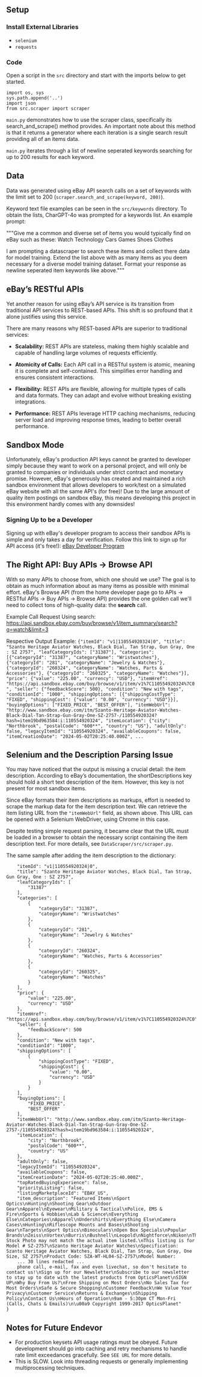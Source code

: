
## Setup

### Install External Libraries
- `selenium`
- `requests`

### Code

Open a script in the `src` directory and start with the imports below to get started. 

```
import os, sys
sys.path.append('..')
import json
from src.scraper import scraper
```

`main.py` demonstrates how to use the scraper class, specifically its search_and_scrape() method provides. An important note about this method is that it returns a generator where each iteration is a single search result providing all of an items data. 

`main.py` iterates through a list of newline seperated keywords searching for up to 200 results for each keyword.

## Data

Data was generated using eBay API search calls on a set of keywords with the limit set to 200 (`scraper.search_and_scrape(keyword, 200)`).

Keyword text file examples can be seen in the `src/keywords` directory. To obtain the lists, CharGPT-4o was prompted for a keywords list. An example prompt:

"""Give me a common and diverse set of items you would typically find on eBay such as these:
Watch
Technology
Cars
Games
Shoes
Clothes

I am prompting a datascraper to search these items and collect there data for model training. Extend the list above with as many items as you deem necessary for a diverse model training dataset. Format your response as newline seperated item keywords like above."""

## eBay’s RESTful APIs

Yet another reason for using eBay’s API service is its transition from traditional API services to REST-based APIs. This shift is so profound that it alone justifies using this service. 

There are many reasons why REST-based APIs are superior to traditional services:

- **Scalability:** REST APIs are stateless, making them highly scalable and capable of handling large volumes of requests efficiently.
   
- **Atomicity of Calls:** Each API call in a RESTful system is atomic, meaning it is complete and self-contained. This simplifies error handling and ensures consistent interactions.

- **Flexibility:** REST APIs are flexible, allowing for multiple types of calls and data formats. They can adapt and evolve without breaking existing integrations.

- **Performance:** REST APIs leverage HTTP caching mechanisms, reducing server load and improving response times, leading to better overall performance.

## Sandbox Mode
Unfortunately, eBay's production API keys cannot be granted to developer simply because they want to work on a personal project, and will only be granted to companies or individuals under strict contract and monetary promise. However, eBay's generously has created and maintained a rich sandbox environment that allows developers to work/test on a simulated eBay website with all the same API's (for free)! Due to the large amount of quality item postings on sandbox eBay, this means developing this project in this environment hardly comes with any downsides!

### Signing Up to be a Developer
Signing up with eBay's developer program to access their sandbox APIs is simple and only takes a day for verification. Follow this link to sign up for API access (it's free!): [eBay Developer Program](https://developer.ebay.com/develop/get-started)

## The Right API: Buy APIs -> Browse API
With so many APIs to choose from, which one should we use? The goal is to obtain as much information about as many items as possible with minimal effort. eBay's Browse API (from the home developer page go to APIs -> RESTful APIs -> Buy APIs -> Browse API) provides the one golden call we'll need to collect tons of high-quality data: the **search** call.

Example Call Request Using search:
https://api.sandbox.ebay.com/buy/browse/v1/item_summary/search?q=watch&limit=3

Respective Output Example:
`{"itemId": "v1|110554920324|0", "title": "Szanto Heritage Aviator Watches, Black Dial, Tan Strap, Gun Gray, One : SZ 2757", "leafCategoryIds": ["31387"], "categories": [{"categoryId": "31387", "categoryName": "Wristwatches"}, {"categoryId": "281", "categoryName": "Jewelry & Watches"}, {"categoryId": "260324", "categoryName": "Watches, Parts & Accessories"}, {"categoryId": "260325", "categoryName": "Watches"}], "price": {"value": "225.00", "currency": "USD"}, "itemHref": "https://api.sandbox.ebay.com/buy/browse/v1/item/v1%7C110554920324%7C0", "seller": {"feedbackScore": 500}, "condition": "New with tags", "conditionId": "1000", "shippingOptions": [{"shippingCostType": "FIXED", "shippingCost": {"value": "0.00", "currency": "USD"}}], "buyingOptions": ["FIXED_PRICE", "BEST_OFFER"], "itemWebUrl": "http://www.sandbox.ebay.com/itm/Szanto-Heritage-Aviator-Watches-Black-Dial-Tan-Strap-Gun-Gray-One-SZ-2757-/110554920324?hash=item19bd963584:i:110554920324", "itemLocation": {"city": "Northbrook", "postalCode": "600**", "country": "US"}, "adultOnly": false, "legacyItemId": "110554920324", "availableCoupons": false, "itemCreationDate": "2024-05-02T20:25:40.000Z", ...`

## Selenium and the Description Parsing Issue
You may have noticed that the output is missing a crucial detail: the item description. According to eBay’s documentation, the shortDescriptions key should hold a short text description of the item. However, this key is not present for most sandbox items.

Since eBay formats their item descriptions as markups, effort is needed to scrape the markup data for the item description text. We can retrieve the item listing URL from the `"itemWebUrl"` field, as shown above. This URL can be opened with a Selenium WebDriver, using Chrome in this case.

Despite testing simple request parsing, it became clear that the URL must be loaded in a browser to obtain the necessary script containing the item description text. For more details, see `DataScraper/src/scraper.py`.

The same sample after adding the item description to the dictionary:
```{
    "itemId": "v1|110554920324|0",
    "title": "Szanto Heritage Aviator Watches, Black Dial, Tan Strap, Gun Gray, One : SZ 2757",
    "leafCategoryIds": [
        "31387"
    ],
    "categories": [
        {
            "categoryId": "31387",
            "categoryName": "Wristwatches"
        },
        {
            "categoryId": "281",
            "categoryName": "Jewelry & Watches"
        },
        {
            "categoryId": "260324",
            "categoryName": "Watches, Parts & Accessories"
        },
        {
            "categoryId": "260325",
            "categoryName": "Watches"
        }
    ],
    "price": {
        "value": "225.00",
        "currency": "USD"
    },
    "itemHref": "https://api.sandbox.ebay.com/buy/browse/v1/item/v1%7C110554920324%7C0",
    "seller": {
        "feedbackScore": 500
    },
    "condition": "New with tags",
    "conditionId": "1000",
    "shippingOptions": [
        {
            "shippingCostType": "FIXED",
            "shippingCost": {
                "value": "0.00",
                "currency": "USD"
            }
        }
    ],
    "buyingOptions": [
        "FIXED_PRICE",
        "BEST_OFFER"
    ],
    "itemWebUrl": "http://www.sandbox.ebay.com/itm/Szanto-Heritage-Aviator-Watches-Black-Dial-Tan-Strap-Gun-Gray-One-SZ-2757-/110554920324?hash=item19bd963584:i:110554920324",
    "itemLocation": {
        "city": "Northbrook",
        "postalCode": "600**",
        "country": "US"
    },
    "adultOnly": false,
    "legacyItemId": "110554920324",
    "availableCoupons": false,
    "itemCreationDate": "2024-05-02T20:25:40.000Z",
    "topRatedBuyingExperience": false,
    "priorityListing": false,
    "listingMarketplaceId": "EBAY_US",
    "item_description": "Featured Items\nSport Optics\nHunting\nShooting Gear\nOutdoor Gear\nApparel\nEyewear\nMilitary & Tactical\nPolice, EMS & Fire\nSports & Hobbies\nLab & Science\nEverything Else\nCategories\nApparel\nUndershirts\nEverything Else\nCamera Cases\nHunting\nRiflescope Mounts and Bases\nShooting Gear\nTargets\nSport Optics\nBinoculars\nOpen Box Specials\nPopular Brands\nZeiss\nVortex\nBurris\nBushnell\nLeopold\nNightforce\nNikon\nThis Stock Photo may not match the actual item listed.\nThis listing is for Model # SZ-2757\nSzanto Heritage Aviator Watches\nSpecification: Szanto Heritage Aviator Watches, Black Dial, Tan Strap, Gun Gray, One Size, SZ 2757\nProduct Code: SZA-WT-HL04-SZ-2757\nModel Number: 
    ... 30 lines redacted ... 
    phone call, e-mail, fax and even livechat, so don't hesitate to contact us!\nSign up for our Newsletter\nSubscribe to our newsletter to stay up to date with the latest products from OpticsPlanet\nSIGN UP\nWhy Buy From Us?\nFree Shipping on Most Orders\nNo Sales Tax for Most Orders\nSafe & Secure Shopping\nCustomer Feedback\nWe Value Your Privacy\nCustomer Service\nReturns & Exchanges\nShipping Policy\nContact Us\nHours of Operation\n9am - 5:30pm CT Mon-Fri (Calls, Chats & Emails)\n\u00a9 Copyright 1999-2017 OpticsPlanet"
}
```

## Notes for Future Endevor
- For production keysets API usage ratings must be obeyed. Future development should go into caching and retry mechanisms to handle rate limit exceedances gracefully. See `SEE URL` for more details.
- This is SLOW. Look into threading requests or generally implementing multiprocessing techniques. 
